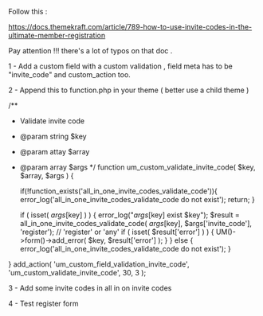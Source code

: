 

Follow this : 

https://docs.themekraft.com/article/789-how-to-use-invite-codes-in-the-ultimate-member-registration


Pay attention !!! there's a lot of typos on that doc .


1 - Add a custom field with a custom validation , field meta has to be "invite_code" and custom_action too.

2 - Append this to function.php in your theme ( better use a child theme )


/**
 * Validate invite code
 * @param string $key
 * @param attay  $array
 * @param array  $args
 */
function um_custom_validate_invite_code( $key, $array, $args ) {

	if(!function_exists('all_in_one_invite_codes_validate_code')){
		error_log('all_in_one_invite_codes_validate_code do not exist');
		return;
	}

	if ( isset( $args[$key] ) ) {
		error_log("$args[$key] exist $key");
		$result = all_in_one_invite_codes_validate_code( $args[$key], $args['invite_code'], 'register'); // 'register' or 'any'
		if ( isset( $result['error'] ) ) {
			UM()->form()->add_error( $key, $result['error'] );
		}
	} else {
		error_log('all_in_one_invite_codes_validate_code do not exist');
	}

}
add_action( 'um_custom_field_validation_invite_code', 'um_custom_validate_invite_code', 30, 3 );


3 - Add some invite codes in all in on invite codes


4 - Test register form
